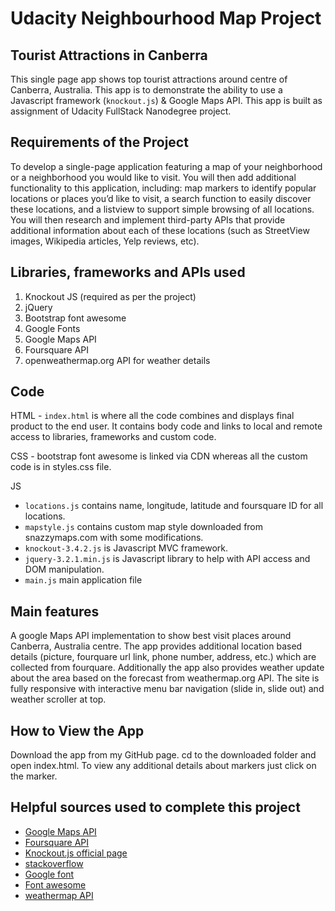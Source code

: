 # Udacity Neighbourhood Map Project
## Tourist Attractions in Canberra
This single page app shows top tourist attractions around centre of Canberra, Australia.
This app is to demonstrate the ability to use a Javascript framework (`knockout.js`) & Google Maps API. This app is built as assignment of Udacity FullStack Nanodegree project.

## Requirements of the Project
To develop a single-page application featuring a map of your neighborhood or a neighborhood you would like to visit. You will then add additional functionality to this application, including: map markers to identify popular locations or places you’d like to visit, a search function to easily discover these locations, and a listview to support simple browsing of all locations. You will then research and implement third-party APIs that provide additional information about each of these locations (such as StreetView images, Wikipedia articles, Yelp reviews, etc).

## Libraries, frameworks and APIs used
1. Knockout JS (required as per the project)
2. jQuery
3. Bootstrap font awesome
4. Google Fonts
5. Google Maps API
6. Foursquare API
7. openweathermap.org API for weather details

## Code
HTML - `index.html` is where all the code combines and displays final product to the end user. It contains body code and links to local and remote access to libraries, frameworks and custom code.

CSS - bootstrap font awesome is linked via CDN whereas all the custom code is in styles.css file.

JS
- `locations.js` contains name, longitude, latitude and foursquare ID for all locations.
- `mapstyle.js` contains custom map style downloaded from snazzymaps.com with some modifications.
- `knockout-3.4.2.js` is Javascript MVC framework.
- `jquery-3.2.1.min.js` is Javascript library to help with API access and DOM manipulation.
- `main.js` main application file

## Main features
A google Maps API implementation to show best visit places around Canberra, Australia centre. The app provides additional location based details (picture, fourquare url link, phone number, address, etc.) which are collected from fourquare.
Additionally the app also provides weather update about the area based on the forecast from weathermap.org API. The site is fully responsive with interactive menu bar navigation (slide in, slide out) and weather scroller at top.

## How to View the App
Download the app from my GitHub page. cd to the downloaded folder and open index.html. To view any additional details about markers just click on the marker.

## Helpful sources used to complete this project
* [Google Maps API](https://developers.google.com/maps/)
* [Foursquare API](https://developer.foursquare.com/)
* [Knockout.js official page](knockoutjs.com)
* [stackoverflow](http://stackoverflow.com/)
* [Google font](https://fonts.google.com/)
* [Font awesome](http://fontawesome.io/)
* [weathermap API](https://openweathermap.org/api)
